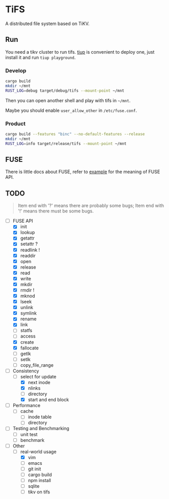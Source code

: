 # TiFS

A distributed file system based on TiKV.

## Run

You need a tikv cluster to run tifs. [tiup](https://github.com/pingcap/tiup) is convenient to deploy one, just install it and run `tiup playground`.

### Develop

```bash
cargo build
mkdir ~/mnt
RUST_LOG=debug target/debug/tifs --mount-point ~/mnt
```

Then you can open another shell and play with tifs in `~/mnt`.

Maybe you should enable `user_allow_other` in `/etc/fuse.conf`.

### Product

```bash
cargo build --features "binc" --no-default-features --release
mkdir ~/mnt
RUST_LOG=info target/release/tifs --mount-point ~/mnt
```

## FUSE
There is little docs about FUSE, refer to [example](https://github.com/cberner/fuser/blob/master/examples/simple.rs) for the meaning of FUSE API.

## TODO

> Item end with '?' means there are probably some bugs; Item end with '!' means there must be some bugs.

- [ ] FUSE API
    - [x] init
    - [x] lookup
    - [x] getattr
    - [x] setattr ?
    - [x] readlink !
    - [x] readdir
    - [x] open
    - [x] release
    - [x] read
    - [x] write
    - [x] mkdir
    - [x] rmdir !
    - [x] mknod
    - [x] lseek
    - [x] unlink
    - [x] symlink
    - [x] rename
    - [x] link
    - [ ] statfs
    - [ ] access
    - [x] create
    - [x] fallocate
    - [ ] getlk
    - [ ] setlk
    - [ ] copy\_file\_range

- [ ] Consistency
    - [ ] select for update
        - [x] next inode
        - [x] nlinks
        - [ ] directory
        - [x] start and end block

- [ ] Performance
    - [ ] cache
        - [ ] inode table
        - [ ] directory

- [ ] Testing and Benchmarking
    - [ ] unit test
    - [ ] benchmark

- [ ] Other
    - [ ] real-world usage
        - [x] vim
        - [ ] emacs
        - [ ] git init
        - [ ] cargo build
        - [ ] npm install
        - [ ] sqlite
        - [ ] tikv on tifs
